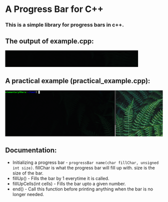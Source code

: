 # A Progress Bar for C++

### This is a simple library for progress bars in c++.

## The output of example.cpp:
![](progress_bar.gif)

## A practical example (practical_example.cpp):
![](practical-example.gif)

## Documentation:

- Initializing a progress bar - `progressBar name(char fillChar, unsigned int size)`. fillChar is what the progress bar will fill up with. size is the size of the     bar.
- fillUp() - Fills the bar by 1 everytime it is called.
- fillUpCells(int cells) - Fills the bar upto a given number.
- end() - Call this function before printing anything when the bar is no longer needed.
